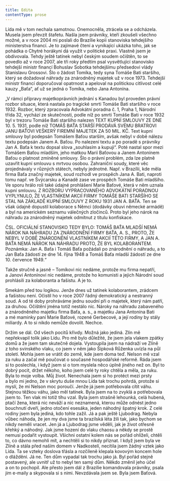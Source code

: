 ```yaml
---
title: Edita
contentType: prose
---
```


  

Lída mě v tom nechala samotnou. Onemocněla, ztrácela se a odcházela. Musela jsem převzít štafetu. Našla jsem právníky, kteří zkoušeli všechno možné, a v roce 2004 mi poslali do Brazílie kopii stanoviska tehdejšího ministerstva financí. Je to zajímavé čtení a vynikající ukázka toho, jak se pohádka o Chytré horákyni dá využít v politické praxi. Vlastně jsem je obdivovala. Tehdy ještě tatínek nebyl českým soudem očištěn, to se povedlo až v roce 2007, ale tři roky předtím psal vysvětlující stanovisko tehdejší ministr financí Bohuslav Sobotka tehdejšímu předsedovi vlády Stanislavu Grossovi. Šlo o žádost Tomíka, tedy syna Tomáše Bati staršího, který se dožadoval náhrady za znárodněný majetek už v roce 1973. Tehdejší ministr financí doporučoval opatrnost a apeloval na politickou citlivost celé kauzy „Baťa“, ať už se jedná o Tomíka, nebo Jana Antonína.

„V rámci přípravy majetkoprávních jednání s Kanadou byl proveden právní rozbor situace, která nastala po tragické smrti Tomáše Bati staršího v roce 1932. Rozbor, který zpracovala Advokátní poradna č. 1, Praha 1, Národní třída 32, vychází ze skutečnosti, podle níž po smrti Tomáše Bati v roce 1932 byl v trezoru Tomáše Bati staršího nalezen TEXT KUPNÍ SMLOUVY ZE DNE 10. 5. 1931, podle níž TOMÁŠ BAŤA STARŠÍ PRODÁVÁ SVÉMU BRATROVI JANU BAŤOVI VEŠKERÝ FIREMNÍ MAJETEK ZA 50 MIL. KČ. Text kupní smlouvy byl podepsán Tomášem Baťou starším, avšak nebyl v době nálezu textu podepsán Janem A. Baťou. Po nalezení textu a po poradě s právníky Jan A. Baťa k textu dopsal slova „souhlasím a kupuji“. Poté nastal spor mezi Tomášem Baťou mladším, jeho matkou Marií Baťovou a Janem Antonínem Baťou o platnost zmíněné smlouvy. Šlo o právní problém, zda lze platně uzavřít kupní smlouvu s mrtvou osobou. Zahraniční soudy, které věc projednávaly v různých státech, nebyly jednotné. Např. v Brazílii, kde měla firma Baťa značný majetek, soud rozhodl ve prospěch Jana A. Bati, naproti tomu např. ve Švýcarsku a Kanadě zase ve prospěch Tomáše Bati mladšího. Ve sporu hrálo roli také údajné prohlášení Marie Baťové, která v něm uznala kupní smlouvu. Z ROZBORU VYPRACOVANÉHO ADVOKÁTNÍ PORADNOU VYPLYNULO, ŽE VLASTNÍKEM AKCIÍ FIRMY TOMÁŠE BATI STARŠÍHO SE STAL NA ZÁKLADĚ KUPNÍ SMLOUVY Z ROKU 1931 JAN A. BAŤA. Ten se však údajně dopustil kolaborace s Němci (dodávky obuvi německé armádě) a byl na americkém seznamu válečných zločinců. Proto byl jeho nárok na náhradu za znárodněný majetek odmítnut z titulu konfiskace.

ČSL. OFICIÁLNÍ STANOVISKO TEDY BYLO: TOMÁŠ BAŤA MLADŠÍ NEMÁ NÁROK NA NÁHRADU ZA ZNÁRODNĚNÍ FIRMY BAŤA, A. S., PROTO, ŽE NEBYL V DOBĚ ZNÁRODNĚNÍ VLASTNÍKEM AKCIÍ TÉTO FIRMY, A JAN A. BAŤA NEMÁ NÁROK NA NÁHRADU PROTO, ŽE BYL KOLABORANTEM. Poznámka: Jan A. Baťa i Tomáš Baťa požádali po znárodnění o náhradu, a to Jan Baťa žádostí ze dne 14. října 1948 a Tomáš Baťa mladší žádostí ze dne 10. července 1949.“

Takže stručně a jasně – Tomíkovi nic nedáme, protože mu firma nepatří, a Janovi Antonínovi nic nedáme, protože ho komunisti a jejich Národní soud prohlásili za kolaboranta a fašistu. A je to.

Smekám před tou logikou. Jenže dnes už tatínek kolaborantem, zrádcem a fašistou není. Očistil ho v roce 2007 řádný demokratický a nestranný soud. A od té doby prohráváme jednu soudní při o majetek, který nám patří, za druhou. Očištění jména totiž nestálo nic. Nároky na náhradu zabaveného a znárodněného majetku firma Baťa, a. s., a majetku Jana Antonína Bati a mé maminky paní Marie Baťové, rozené Gerbecové, a její rodiny by stály miliardy. A to si nikdo nemůže dovolit. Nechce.

Držím se dál. Od všech pocitů křivdy. Možná jako jediná. Zlín mě nepřekvapil tolik jako Lídu. Pro mě bylo důležité, že jsem jela vlakem zpátky domů a že jsem tam skutečně dojela. Vystoupila jsem na nádraží ve Zlíně z toho svinského vlaku, co jsem v něm jako Šípková Růženka uvízla na půl století. Mohla jsem se vrátit do země, kde jsem doma teď. Nelson mě vzal za ruku a začal mě poučovat o současné hospodářské reformě. Ráda jsem si to poslechla, i když jsem si o tom myslela něco úplně jiného než on. Byl to dobrý pocit, držet někoho, koho jsem celé ty roky chtěla a měla, za ruku. Byla to moje volba. Můj život. Nenechala jsem si ho protéct mezi prsty a bylo mi jedno, že v skrytu duše mnou Lída tak trochu pohrdá, protože si myslí, že mi Nelson moc poroučí. Jenže já jsem potřebovala cítit váhu. Stejnou těžkou váhu, jako měl tatínek. Byla jsem na to zvyklá a potřebovala jsem to. Ten vlak mi totiž tíhu vzal. Byla jsem strašně lehounká, celá hubená, ptačí žena, která nic neváží a nic neznamená, kterou může odnést jedno bouchnutí dveří, jedno otočení esesáka, jeden náhodný špatný krok. Z celé rodiny jsem byla jediná, kdo tohle zažil. Já a pak ještě Ljubodrag. Nebyla vůbec náhoda, že jen my dva jsme ta brazilská léta žili tak, jako bychom se nikdy neměli vracet. Jen já a Ljubodrag jsme věděli, jak je život otřesně křehký a náhodný. Jak jsme hození do vlaku chaosu a někdy se prostě nemusí podařit vystoupit. Všichni ostatní kolem nás se pořád ohlíželi, chtěli to, co dávno nemohli mít, a nechtěli si to nikdy přiznat. I když jsem byla ve Zlíně a stála před naším domem v Nadkostelí, necítila jsem žádný vztek jako Lída. Ta se vzteky doslova třásla a rozčíleně klepala kovovým koncem hole o dláždění. Já ne. Ten dům vypadal tak trochu jako já. Byl pořád stejně postavený, ale uvnitř už to nebyl ten samý dům. Někdo změnil jeho účel a on to pochopil. Ale přesto jsem dál z Brazílie komandovala právníky, psala jim e-maily a skypovala si s nimi. Nevzdávala jsem se. Byla jsem Baťová.
